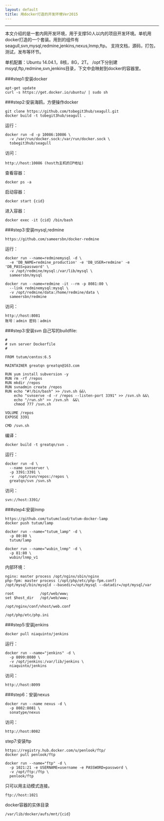```yaml
---
layout: default
title: 用docker打造的开发环境Ver2015
---
```


---

本文介绍的是一套内网开发环境，用于支撑50人以内的项目开发环境。单机用docker打造的一个套装。用到的组件有seagull,svn,mysql,redmine,jenkins,nexus,lnmp,ftp。 支持文档，源码，打包，测试，发布等环节。

单机配置：Ubuntu 14.04.1，8核，8G，2T。
/opt下分别建msyql,ftp,redmine,svn,jenkins目录，下文中会映射到docker的容器里。

###step1:安装docker
```
apt-get update
curl -s https://get.docker.io/ubuntu/ | sudo sh
```
###step2:安装海鸥，方便操作docker
```
git clone https://github.com/tobegit3hub/seagull.git
docker build -t tobegit3hub/seagull .
```
运行：

```
docker run -d -p 10086:10086 \
  -v /var/run/docker.sock:/var/run/docker.sock \
  tobegit3hub/seagull
```

访问：

```
http://host:10086 (host为主机的IP地址)
```

查看容器：

```
docker ps -a
```
启动容器：

```
docker start {cid}
```

进入容器：

```
docker exec -it {cid} /bin/bash
```

###step3:安装mysql,redmine
```
https://github.com/sameersbn/docker-redmine
```

运行：

```
docker run --name=redminemysql -d \
  -e 'DB_NAME=redmine_production' -e 'DB_USER=redmine' -e 'DB_PASS=password' \
  -v /opt/redmine/mysql:/var/lib/mysql \
  sameersbn/mysql
```

```
docker run --name=redmine -it --rm -p 8081:80 \
  --link redminemysql:mysql \
  -v /opt/redmine/data:/home/redmine/data \
  sameersbn/redmine
```

访问：

```
http://host:8081 
账号：admin 密码：admin
```

###step3:安装svn
自己写的buildfile:

```
#
# svn server Dockerfile
#
 
FROM tutum/centos:6.5

MAINTAINER greatqn greatqn@163.com

RUN yum install subversion -y
RUN rm -rf /repos
RUN mkdir /repos 
RUN svnadmin create /repos
RUN echo "#!/bin/bash" >> /svn.sh &&\
    echo "svnserve -d -r /repos --listen-port 3391" >> /svn.sh &&\
    echo "/run.sh" >> /svn.sh  &&\
    chmod 777 /svn.sh

VOLUME /repos
EXPOSE 3391

CMD /svn.sh
```
编译：

```
docker build -t greatqn/svn .
```

运行：

```
docker run -d \
  --name svnserver \
  -p 3391:3391 \
  -v  /opt/svn/repos:/repos \
  greatqn/svn /svn.sh
```

访问：

```
svn://host:3391/
```

###step4:安装lnmp
```
https://github.com/tutumcloud/tutum-docker-lamp
docker push tutum/lamp
```

```
docker run --name="tutum_lamp" -d \
  -p 80:80 \
  tutum/lamp
```

```
docker run --name="wubin_lnmp" -d \
  -p 81:80 \
  wubin/lnmp_v1
```
内部环境：

```
nginx: master process /opt/nginx/sbin/nginx
php-fpm: master process (/opt/php/etc/php-fpm.conf)  
/opt/mysql/bin/mysqld --basedir=/opt/mysql --datadir=/opt/mysql/var

root            /opt/web/www;
set $host_dir   /opt/web/www;

/opt/nginx/conf/vhost/web.conf

/opt/php/etc/php.ini
```

###step5:安装jenkins
```
docker pull niaquinto/jenkins
```
运行：

```
docker run --name="jenkins" -d \
  -p 8099:8080 \
  -v /opt/jenkins:/var/lib/jenkins \
  niaquinto/jenkins
```
访问：

```
http://host:8099
```

###step6：安装nexus
```
docker run --name nexus -d \
  -p 8082:8081 \
  sonatype/nexus
```

访问：

```
http://host:8082
```

step7:安装ftp
```
https://registry.hub.docker.com/u/penlook/ftp/
docker pull penlook/ftp
```

```
docker run --name="ftp" -d \
  -p 1021:21 -e USERNAME=username -e PASSWORD=password \
  -v /opt/ftp:/ftp \
  penlook/ftp 
```

只可以用主动模式连接。

```
ftp://host:1021
```

docker容器的实体目录

```
/var/lib/docker/aufs/mnt/{cid}
```


